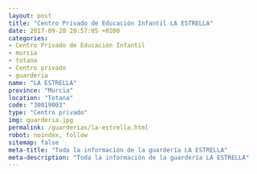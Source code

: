 ```yaml
---
layout: post
title: "Centro Privado de Educación Infantil LA ESTRELLA"
date: 2017-09-20 20:57:05 +0200
categories:
- Centro Privado de Educación Infantil
- murcia
- totana
- Centro privado
- guarderia
name: "LA ESTRELLA"
province: "Murcia"
location: "Totana"
code: "30019003"
type: "Centro privado"
img: guarderia.jpg
permalink: /guarderias/la-estrella.html
robot: noindex, follow
sitemap: false
meta-title: "Toda la información de la guardería LA ESTRELLA"
meta-description: "Toda la información de la guardería LA ESTRELLA"
---
```

